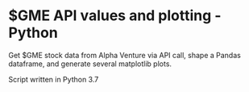 # $GME API values and plotting -Python
Get $GME stock data from Alpha Venture via API call, shape a Pandas dataframe, and generate several matplotlib plots.

Script written in Python 3.7
